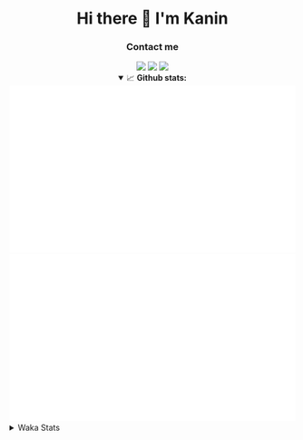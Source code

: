 <div align="center">
 <h1>Hi there 👋 I'm Kanin</h1>
 <h3>Contact me</h3>
 <a href="mailto:im@kanin.dev"><img src="https://img.shields.io/badge/gmail-%23D14836.svg?&style=for-the-badge&logo=gmail&logoColor=white"/></a>
 <a href="https://twitter.com/KaninDev"><img src="https://img.shields.io/badge/twitter-%231DA1F2.svg?&style=for-the-badge&logo=twitter&logoColor=white"/></a>
 <a href="https://www.linkedin.com/in/KaninDev"><img src="https://img.shields.io/badge/linkedin-%230077B5.svg?&style=for-the-badge&logo=linkedin&logoColor=white"/></a>
<details open>
  <summary>📈 <b>Github stats:</b></summary>
  <img src="https://github.com/Kanin/Kanin/blob/master/scripts/GitHubStats/generated/overview.svg"/>
  <img src="https://github.com/Kanin/Kanin/blob/master/scripts/GitHubStats/generated/languages.svg"/>
</details>
</div>

<details>
 <summary>Waka Stats</summary>

<!--START_SECTION:waka-->
![Profile Views](http://img.shields.io/badge/Profile%20Views-2-blue)

![Lines of code](https://img.shields.io/badge/From%20Hello%20World%20I%27ve%20Written-20546%20lines%20of%20code-blue)

**🐱 My Github Data** 

> 🏆 0 Contributions in the Year 2021
 > 
> 📦 13.6 kB Used in Github's Storage 
 > 
> 🚫 Not Opted to Hire
 > 
> 📜 7 Public Repositories 
 > 
> 🔑 3 Private Repositories  
 > 
**I'm an Early 🐤** 

```text
🌞 Morning    78 commits     █████░░░░░░░░░░░░░░░░░░░░   22.61% 
🌆 Daytime    120 commits    ████████░░░░░░░░░░░░░░░░░   34.78% 
🌃 Evening    90 commits     ██████░░░░░░░░░░░░░░░░░░░   26.09% 
🌙 Night      57 commits     ████░░░░░░░░░░░░░░░░░░░░░   16.52%

```
📅 **I'm Most Productive on Sunday** 

```text
Monday       65 commits     ████░░░░░░░░░░░░░░░░░░░░░   18.84% 
Tuesday      43 commits     ███░░░░░░░░░░░░░░░░░░░░░░   12.46% 
Wednesday    51 commits     ███░░░░░░░░░░░░░░░░░░░░░░   14.78% 
Thursday     40 commits     ███░░░░░░░░░░░░░░░░░░░░░░   11.59% 
Friday       36 commits     ██░░░░░░░░░░░░░░░░░░░░░░░   10.43% 
Saturday     38 commits     ██░░░░░░░░░░░░░░░░░░░░░░░   11.01% 
Sunday       72 commits     █████░░░░░░░░░░░░░░░░░░░░   20.87%

```


📊 **This Week I Spent My Time On** 

```text
⌚︎ Time Zone: America/New_York

💬 Programming Languages: 
Python                   1 hr 42 mins        █████████░░░░░░░░░░░░░░░░   37.85% 
Java                     1 hr 24 mins        ███████░░░░░░░░░░░░░░░░░░   30.89% 
YAML                     44 mins             ████░░░░░░░░░░░░░░░░░░░░░   16.19% 
Other                    12 mins             █░░░░░░░░░░░░░░░░░░░░░░░░   4.54% 
Git Config               10 mins             █░░░░░░░░░░░░░░░░░░░░░░░░   3.87%

🔥 Editors: 
PyCharm                  2 hrs 36 mins       ██████████████░░░░░░░░░░░   57.59% 
IntelliJ                 1 hr 55 mins        ██████████░░░░░░░░░░░░░░░   42.41%

🐱‍💻 Projects: 
Naila.py                 2 hrs 36 mins       ██████████████░░░░░░░░░░░   57.59% 
The-5zig-Mod             1 hr 52 mins        ██████████░░░░░░░░░░░░░░░   41.48% 
version-specific         1 min               ░░░░░░░░░░░░░░░░░░░░░░░░░   0.48% 
My-Skyblock              1 min               ░░░░░░░░░░░░░░░░░░░░░░░░░   0.45%

💻 Operating System: 
Linux                    4 hrs 31 mins       █████████████████████████   100.0%

```

**I Mostly Code in Python** 

```text
Python                   17 repos            ██████████████████░░░░░░░   73.91% 
JavaScript               3 repos             ███░░░░░░░░░░░░░░░░░░░░░░   13.04% 
Kotlin                   1 repo              █░░░░░░░░░░░░░░░░░░░░░░░░   4.35% 
HTML                     1 repo              █░░░░░░░░░░░░░░░░░░░░░░░░   4.35% 
Java                     1 repo              █░░░░░░░░░░░░░░░░░░░░░░░░   4.35%

```


**Timeline**

![Chart not found](https://raw.githubusercontent.com/Kanin/Kanin/master/charts/bar_graph.png) 


<!--END_SECTION:waka-->
</details>
